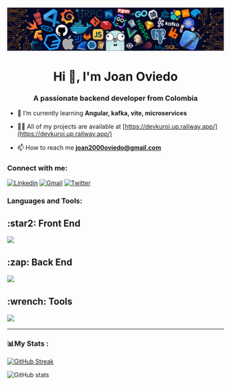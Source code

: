 ![Github Banner](https://github.com/Jaydeep-Yadav/Jaydeep-Yadav/blob/main/banner.png)




<h1 align="center">Hi 👋, I'm Joan Oviedo</h1>
<h3 align="center">A passionate backend developer from Colombia</h3>

- 🌱 I’m currently learning **Angular, kafka, vite, microservices**

- 👨‍💻 All of my projects are available at [https://devkuroi.up.railway.app/](https://devkuroi.up.railway.app/)

- 📫 How to reach me **joan2000oviedo@gmail.com**

<h3 align="left">Connect with me:</h3>
<a href="https://linkedin.com/in/jaydeepyadav"><img alt="Linkedin" title="Jaydeep Yadav Linkedin" src="https://img.shields.io/badge/LinkedIn-0077B5?style=for-the-badge&logo=linkedin&logoColor=white"></a>
  <a href="mailto:joan2000oviedo@gmail.com"><img alt="Gmail" title="Joan Oviedo Gmail" src="https://img.shields.io/badge/Gmail-D14836?style=for-the-badge&logo=gmail&logoColor=white"></a>
<a href="http://twitter.com/devkuroi"><img alt="Twitter" title="DevKuroi Twitter" src="https://img.shields.io/badge/Twitter-1DA1F2?style=for-the-badge&logo=twitter&logoColor=white"></a>
<div align="left">
    <h3>Languages and Tools:</h3>
<h2>:star2: Front End</h2>
  <a href="https://skillicons.dev">
    <img src="https://skillicons.dev/icons?i=html,css,sass,tailwind,bootstrap,js,ts,npm,angular&perline=6" />
  </a>

  <h2>:zap: Back End</h2>
  <a href="https://skillicons.dev">
    <img src="https://skillicons.dev/icons?i=java,spring,hibernate,maven,mysql,postgres,nodejs&perline=6" />
  </a>

  <h2>:wrench: Tools</h2>
  <a href="https://skillicons.dev">
    <img src="https://skillicons.dev/icons?i=postman,docker,git,github,mint,vscode,idea&perline=6" />
  </a>
</p>
</div>

---

### 📊My Stats :

[![GitHub Streak](https://streak-stats.demolab.com?user=Devkuroi&theme=dark)](https://git.io/streak-stats)

![GitHub stats](https://github-readme-stats.vercel.app/api?username=Devkuroi&show_icons=true&theme=tokyonight)
